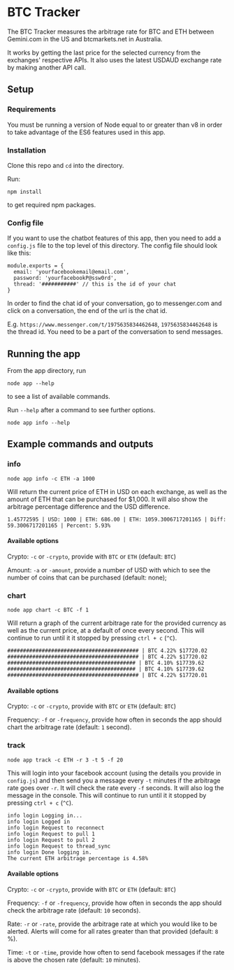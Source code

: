 # BTC Tracker

The BTC Tracker measures the arbitrage rate for BTC and ETH between
Gemini.com in the US and btcmarkets.net in Australia.

It works by getting the last price for the selected currency from the
exchanges' respective APIs. It also uses the latest USDAUD exchange
rate by making another API call.

## Setup

### Requirements

You must be running a version of Node equal to or greater than v8 in
order to take advantage of the ES6 features used in this app.

### Installation

Clone this repo and `cd` into the directory.

Run:

```
npm install
```

to get required npm packages.

### Config file

If you want to use the chatbot features of this app, then you need
to add a `config.js` file to the top level of this directory. The
config file should look like this:

```
module.exports = {
  email: 'yourfacebookemail@email.com',
  password: 'yourfacebookP@ssw0rd',
  thread: '###########' // this is the id of your chat
}
```

In order to find the chat id of your conversation, go to
messenger.com and click on a conversation, the end of the url is the
chat id.

E.g. `https://www.messenger.com/t/1975635834462648`, `1975635834462648`
is the thread id. You need to be a part of the conversation to send messages.

## Running the app

From the app directory, run

```
node app --help
```

to see a list of available commands.

Run `--help` after a command to see further options.

```
node app info --help
```

## Example commands and outputs

### info

```
node app info -c ETH -a 1000
```

Will return the current price of ETH in USD on each exchange, as well as
the amount of ETH that can be purchased for $1,000. It will also show the
arbitrage percentage difference and the USD difference.

```
1.45772595 | USD: 1000 | ETH: 686.00 | ETH: 1059.3006717201165 | Diff: 59.3006717201165 | Percent: 5.93%
```

#### Available options

Crypto: `-c` or `-crypto`, provide with `BTC` or `ETH` (default: `BTC`)

Amount: `-a` or `-amount`, provide a number of USD with which to see the
number of coins that can be purchased (default: none);

### chart

```
node app chart -c BTC -f 1
```

Will return a graph of the current arbitrage rate for the provided currency
as well as the current price, at a default of once every second. This will continue
to run until it it stopped by pressing `ctrl + c` (`^C`).

```
########################################## | BTC 4.22% $17720.02
########################################## | BTC 4.22% $17720.02
######################################### | BTC 4.10% $17739.62
######################################### | BTC 4.10% $17739.62
########################################## | BTC 4.22% $17720.01
```

#### Available options

Crypto: `-c` or `-crypto`, provide with `BTC` or `ETH` (default: `BTC`)

Frequency: `-f` or `-frequency`, provide how often in seconds the app
should chart the arbitrage rate (default: `1` second).

### track

```
node app track -c ETH -r 3 -t 5 -f 20
```

This will login into your facebook account (using the details you
provide in `config.js`) and then send you a message every `-t` minutes
if the arbitrage rate goes over `-r`. It will check the rate every `-f`
seconds. It will also log the message in the console. This will continue
to run until it it stopped by pressing `ctrl + c` (`^C`).

```
info login Logging in...
info login Logged in
info login Request to reconnect
info login Request to pull 1
info login Request to pull 2
info login Request to thread_sync
info login Done logging in.
The current ETH arbitrage percentage is 4.58%
```

#### Available options

Crypto: `-c` or `-crypto`, provide with `BTC` or `ETH` (default: `BTC`)

Frequency: `-f` or `-frequency`, provide how often in seconds the app
should check the arbitrage rate (default: `10` seconds).

Rate: `-r` or `-rate`, provide the arbitrage rate at which you would like
to be alerted. Alerts will come for all rates greater than that provided
(default: `8` %).

Time: `-t` or `-time`, provide how often to send facebook messages if
the rate is above the chosen rate (default: `10` minutes).
